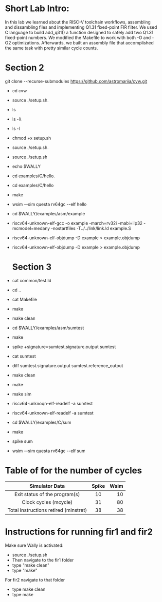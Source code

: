 # Short Lab Intro:
In this lab we learned about the RISC-V toolchain workflows, assembling and dissambling files and implementing Q1.31 fixed-point FIR filter. We used C language to build add_q31() a function designed to safely add two Q1.31 fixed-point numbers. We modified the Makefile to work with both -O and -O2 optimizations. Afterwards, we built an assembly file that accomplished the same task with pretty similar cycle counts.

# Section 2
 git clone --recurse-submodules https://github.com/astromariia/cvw.git
* cd cvw
* source ./setup.sh.
* ls
* ls -l\
* ls -l
* chmod +x setup.sh
* source ./setup.sh.
* source ./setup.sh
* echo $WALLY
* cd examples/C/hello.
* cd examples/C/hello
* make
* wsim --sim questa rv64gc --elf hello
* cd $WALLY/examples/asm/example
* riscv64-unknown-elf-gcc -o example -march=rv32i -mabi=ilp32 -mcmodel=medany -nostartfiles -T../../link/link.ld example.S
* riscv64-unknown-elf-objdump -D example > example.objdump
* riscv64-unknown-elf-objdump -D example > example.objdump


   # Section 3
* cat common/test.ld
* cd ..
* cat Makefile
* make
* make clean
* cd $WALLY/examples/asm/sumtest
* make
* spike +signature=sumtest.signature.output sumtest
* cat sumtest
* diff sumtest.signature.output sumtest.reference_output
* make clean
* make
* make sim
* riscv64-unknoqn-elf-readelf -a sumtest
* riscv64-unknown-elf-readelf -a sumtest
* cd $WALLY/examples/C/sum
* make
* spike sum
* wsim --sim questa rv64gc --elf sum

# Table of for the number of cycles
| Simulator Data                        |  Spike   | Wsim  |
| :------------------------------------:| :------: | ----: |
| Exit status of the program(s)         |    10    |  10   |
| Clock cycles (mcycle)                 |    31    |  80   |
| Total instructions retired (minstret) |    38    |  38   |

# Instructions for running fir1 and fir2
Make sure Wally is activated:
* source ./setup.sh
* Then navigate to the fir1 folder
* type "make clean"
* type "make"

For fir2 navigate to that folder
* type make clean
* type make 
